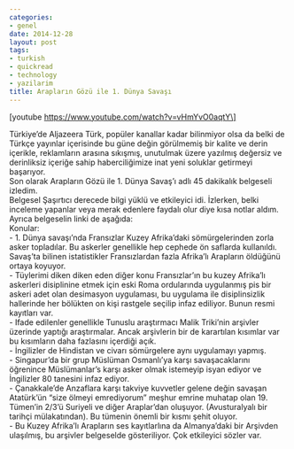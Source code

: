 ```yaml
---
categories:
- genel
date: 2014-12-28
layout: post
tags:
- turkish
- quickread
- technology
- yazilarim
title: Arapların Gözü ile 1. Dünya Savaşı
---
```


\[youtube https://www.youtube.com/watch?v=vHmYvO0aqtY\]

Türkiye’de Aljazeera Türk, popüler kanallar kadar bilinmiyor olsa da belki de Türkçe yayınlar içerisinde bu güne değin görülmemiş bir kalite ve derin içerikle, reklamların arasına sıkışmış, unutulmak üzere yazılmış değersiz ve derinliksiz içeriğe sahip haberciliğimize inat yeni soluklar getirmeyi başarıyor.  
Son olarak Arapların Gözü ile 1. Dünya Savaş’ı adlı 45 dakikalık belgeseli izledim.  
Belgesel Şaşırtıcı derecede bilgi yüklü ve etkileyici idi. İzlerken, belki inceleme yapanlar veya merak edenlere faydalı olur diye kısa notlar aldım. Ayrıca belgeselin linki de aşağıda:  
Konular:  
\- 1. Dünya savaşı’nda Fransızlar Kuzey Afrika’daki sömürgelerinden zorla asker topladılar. Bu askerler genellikle hep cephede ön saflarda kullanıldı. Savaş’ta bilinen istatistikler Fransızlardan fazla Afrika’lı Arapların öldüğünü ortaya koyuyor.  
\- Tüylerimi diken diken eden diğer konu Fransızlar’ın bu kuzey Afrika’lı askerleri disiplinine etmek için eski Roma ordularında uygulanmış pis bir askeri adet olan desimasyon uygulaması, bu uygulama ile disiplinsizlik hallerinde her bölükten on kişi rastgele seçilip infaz ediliyor. Bunun resmi kayıtları var.  
\- Ifade edilenler genellikle Tunuslu araştırmacı Malik Triki’nin arşivler üzerinde yaptığı araştırmalar. Ancak arşivlerin bir de karartılan kısımlar var bu kısımların daha fazlasını içerdiği açık.  
\- İngilizler de Hindistan ve civarı sömürgelere aynı uygulamayı yapmış.  
\- Singapur’da bir grup Müslüman Osmanlı’ya karşı savaşacaklarını öğrenince Müslümanlar’s karşı asker olmak istemeyip isyan ediyor ve İngilizler 80 tanesini infaz ediyor.  
\- Çanakkale’de Anzaflara karşı takviye kuvvetler gelene değin savaşan Atatürk’ün “size ölmeyi emrediyorum” meşhur emrine muhatap olan 19. Tümen’in 2/3’ü Suriyeli ve diğer Araplar’dan oluşuyor. (Avusturalyalı bir tarihçi mülakatından). Bu tümenin önemli bir kısmı şehit oluyor.  
\- Bu Kuzey Afrika’lı Arapların ses kayıtlarlına da Almanya’daki bir Arşivden ulaşılmış, bu arşivler belgeselde gösteriliyor. Çok etkileyici sözler var.
